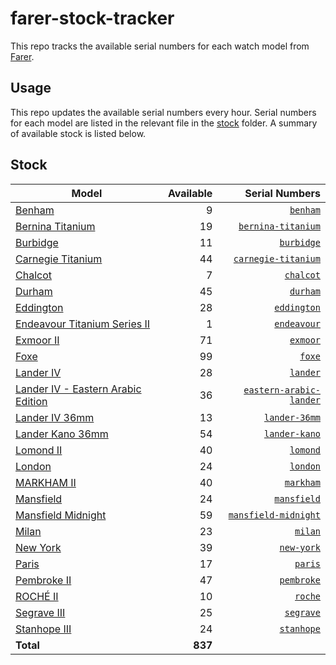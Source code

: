 # farer-stock-tracker

This repo tracks the available serial numbers for each watch model from [Farer](https://farer.com).

## Usage

This repo updates the available serial numbers every hour. Serial numbers for each model are listed in the relevant file in the [stock](./stock) folder. A summary of available stock is listed below.

## Stock

| Model | Available | Serial Numbers |
| ----- | --------: | -------------: |
| [Benham](https://usd.farer.com/products/benham) | 9 | [`benham`](./stock/benham) |
| [Bernina Titanium](https://usd.farer.com/products/bernina-titanium) | 19 | [`bernina-titanium`](./stock/bernina-titanium) |
| [Burbidge](https://usd.farer.com/products/burbidge) | 11 | [`burbidge`](./stock/burbidge) |
| [Carnegie Titanium](https://usd.farer.com/products/carnegie-titanium) | 44 | [`carnegie-titanium`](./stock/carnegie-titanium) |
| [Chalcot](https://usd.farer.com/products/chalcot) | 7 | [`chalcot`](./stock/chalcot) |
| [Durham](https://usd.farer.com/products/durham) | 45 | [`durham`](./stock/durham) |
| [Eddington](https://usd.farer.com/products/eddington) | 28 | [`eddington`](./stock/eddington) |
| [Endeavour Titanium Series II](https://usd.farer.com/products/endeavour) | 1 | [`endeavour`](./stock/endeavour) |
| [Exmoor II](https://usd.farer.com/products/exmoor) | 71 | [`exmoor`](./stock/exmoor) |
| [Foxe](https://usd.farer.com/products/foxe) | 99 | [`foxe`](./stock/foxe) |
| [Lander IV](https://usd.farer.com/products/lander) | 28 | [`lander`](./stock/lander) |
| [Lander IV - Eastern Arabic Edition](https://usd.farer.com/products/eastern-arabic-lander) | 36 | [`eastern-arabic-lander`](./stock/eastern-arabic-lander) |
| [Lander IV 36mm](https://usd.farer.com/products/lander-36mm) | 13 | [`lander-36mm`](./stock/lander-36mm) |
| [Lander Kano 36mm](https://usd.farer.com/products/lander-kano) | 54 | [`lander-kano`](./stock/lander-kano) |
| [Lomond II](https://usd.farer.com/products/lomond) | 40 | [`lomond`](./stock/lomond) |
| [London](https://usd.farer.com/products/london) | 24 | [`london`](./stock/london) |
| [MARKHAM II](https://usd.farer.com/products/markham) | 40 | [`markham`](./stock/markham) |
| [Mansfield](https://usd.farer.com/products/mansfield) | 24 | [`mansfield`](./stock/mansfield) |
| [Mansfield Midnight](https://usd.farer.com/products/mansfield-midnight) | 59 | [`mansfield-midnight`](./stock/mansfield-midnight) |
| [Milan](https://usd.farer.com/products/milan) | 23 | [`milan`](./stock/milan) |
| [New York](https://usd.farer.com/products/new-york) | 39 | [`new-york`](./stock/new-york) |
| [Paris](https://usd.farer.com/products/paris) | 17 | [`paris`](./stock/paris) |
| [Pembroke II](https://usd.farer.com/products/pembroke) | 47 | [`pembroke`](./stock/pembroke) |
| [ROCHÉ II](https://usd.farer.com/products/roche) | 10 | [`roche`](./stock/roche) |
| [Segrave III](https://usd.farer.com/products/segrave) | 25 | [`segrave`](./stock/segrave) |
| [Stanhope III](https://usd.farer.com/products/stanhope) | 24 | [`stanhope`](./stock/stanhope) |
| **Total** | **837** | |
